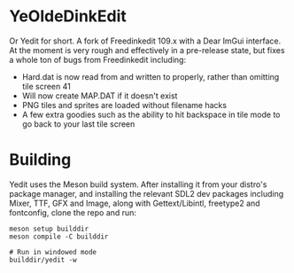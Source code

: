 YeOldeDinkEdit
==============

Or Yedit for short. A fork of Freedinkedit 109.x with a Dear ImGui interface. At the moment is very rough and effectively in a pre-release state, but fixes a whole ton of bugs from Freedinkedit including:

* Hard.dat is now read from and written to properly, rather than omitting tile screen 41
* Will now create MAP.DAT if it doesn't exist
* PNG tiles and sprites are loaded without filename hacks
* A few extra goodies such as the ability to hit backspace in tile mode to go back to your last tile screen

Building
========

Yedit uses the Meson build system. After installing it from your distro's package manager, and installing the relevant SDL2 dev packages including Mixer, TTF, GFX and Image, along with Gettext/Libintl, freetype2 and fontconfig, clone the repo and run:

```
meson setup builddir
meson compile -C builddir

# Run in windowed mode
builddir/yedit -w
```